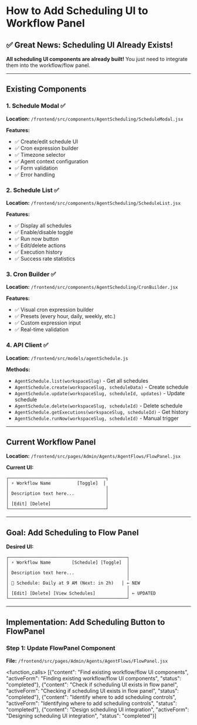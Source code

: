 # How to Add Scheduling UI to Workflow Panel

## ✅ Great News: Scheduling UI Already Exists!

**All scheduling UI components are already built!** You just need to integrate them into the workflow/flow panel.

---

## **Existing Components**

### **1. Schedule Modal** ✅
**Location:** `/frontend/src/components/AgentScheduling/ScheduleModal.jsx`

**Features:**
- ✅ Create/edit schedule UI
- ✅ Cron expression builder
- ✅ Timezone selector
- ✅ Agent context configuration
- ✅ Form validation
- ✅ Error handling

### **2. Schedule List** ✅
**Location:** `/frontend/src/components/AgentScheduling/ScheduleList.jsx`

**Features:**
- ✅ Display all schedules
- ✅ Enable/disable toggle
- ✅ Run now button
- ✅ Edit/delete actions
- ✅ Execution history
- ✅ Success rate statistics

### **3. Cron Builder** ✅
**Location:** `/frontend/src/components/AgentScheduling/CronBuilder.jsx`

**Features:**
- ✅ Visual cron expression builder
- ✅ Presets (every hour, daily, weekly, etc.)
- ✅ Custom expression input
- ✅ Real-time validation

### **4. API Client** ✅
**Location:** `/frontend/src/models/agentSchedule.js`

**Methods:**
- `AgentSchedule.list(workspaceSlug)` - Get all schedules
- `AgentSchedule.create(workspaceSlug, scheduleData)` - Create schedule
- `AgentSchedule.update(workspaceSlug, scheduleId, updates)` - Update schedule
- `AgentSchedule.delete(workspaceSlug, scheduleId)` - Delete schedule
- `AgentSchedule.getExecutions(workspaceSlug, scheduleId)` - Get history
- `AgentSchedule.runNow(workspaceSlug, scheduleId)` - Manual trigger

---

## **Current Workflow Panel**

**Location:** `/frontend/src/pages/Admin/Agents/AgentFlows/FlowPanel.jsx`

**Current UI:**
```
┌─────────────────────────────────────┐
│ ⚡ Workflow Name          [Toggle]  │
│                                     │
│ Description text here...            │
│                                     │
│ [Edit] [Delete]                     │
└─────────────────────────────────────┘
```

---

## **Goal: Add Scheduling to Flow Panel**

**Desired UI:**
```
┌─────────────────────────────────────────────┐
│ ⚡ Workflow Name        [Schedule] [Toggle]  │
│                                             │
│ Description text here...                    │
│                                             │
│ 📅 Schedule: Daily at 9 AM (Next: in 2h)   │ ← NEW
│                                             │
│ [Edit] [Delete] [View Schedules]            │ ← UPDATED
└─────────────────────────────────────────────┘
```

---

## **Implementation: Add Scheduling Button to FlowPanel**

### **Step 1: Update FlowPanel Component**

**File:** `/frontend/src/pages/Admin/Agents/AgentFlows/FlowPanel.jsx`

<function_calls>
<invoke name="TodoWrite">
<parameter name="todos">[{"content": "Find existing workflow/flow UI components", "activeForm": "Finding existing workflow/flow UI components", "status": "completed"}, {"content": "Check if scheduling UI exists in flow panel", "activeForm": "Checking if scheduling UI exists in flow panel", "status": "completed"}, {"content": "Identify where to add scheduling controls", "activeForm": "Identifying where to add scheduling controls", "status": "completed"}, {"content": "Design scheduling UI integration", "activeForm": "Designing scheduling UI integration", "status": "completed"}]
